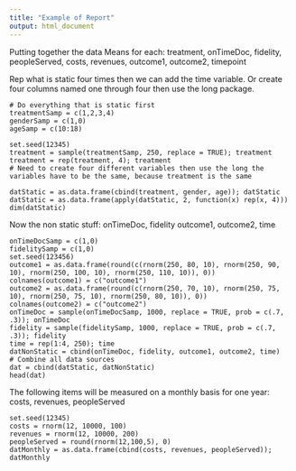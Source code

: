 ```yaml
---
title: "Example of Report"
output: html_document
---
```

Putting together the data
Means for each: treatment, onTimeDoc, fidelity, peopleServed, costs, revenues, outcome1, outcome2, timepoint

Rep what is static four times then we can add the time variable.  Or create four columns named one through four then use the long package.
```{r}
# Do everything that is static first 
treatmentSamp = c(1,2,3,4)
genderSamp = c(1,0)
ageSamp = c(10:18)

set.seed(12345)
treatment = sample(treatmentSamp, 250, replace = TRUE); treatment
treatment = rep(treatment, 4); treatment
# Need to create four different variables then use the long the variables have to be the same, because treatment is the same

datStatic = as.data.frame(cbind(treatment, gender, age)); datStatic
datStatic = as.data.frame(apply(datStatic, 2, function(x) rep(x, 4)))
dim(datStatic)
```
Now the non static stuff: onTimeDoc, fidelity outcome1, outcome2, time
```{r}
onTimeDocSamp = c(1,0)
fidelitySamp = c(1,0)
set.seed(123456)
outcome1 = as.data.frame(round(c(rnorm(250, 80, 10), rnorm(250, 90, 10), rnorm(250, 100, 10), rnorm(250, 110, 10)), 0))
colnames(outcome1) = c("outcome1")
outcome2 = as.data.frame(round(c(rnorm(250, 70, 10), rnorm(250, 75, 10), rnorm(250, 75, 10), rnorm(250, 80, 10)), 0))
colnames(outcome2) = c("outcome2")
onTimeDoc = sample(onTimeDocSamp, 1000, replace = TRUE, prob = c(.7, .3)); onTimeDoc
fidelity = sample(fidelitySamp, 1000, replace = TRUE, prob = c(.7, .3)); fidelity
time = rep(1:4, 250); time
datNonStatic = cbind(onTimeDoc, fidelity, outcome1, outcome2, time)
# Combine all data sources
dat = cbind(datStatic, datNonStatic)
head(dat)
```
The following items will be measured on a monthly basis for one year: costs, revenues, peopleServed
```{r}
set.seed(12345)
costs = rnorm(12, 10000, 100)
revenues = rnorm(12, 10000, 200)
peopleServed = round(rnorm(12,100,5), 0)
datMonthly = as.data.frame(cbind(costs, revenues, peopleServed)); datMonthly
```

